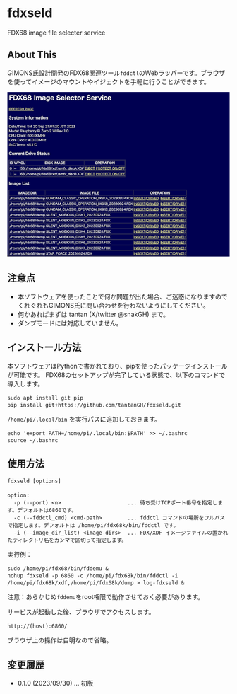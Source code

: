 # fdxseld

FDX68 image file selecter service

## About This

GIMONS氏設計開発のFDX68関連ツール`fddctl`のWebラッパーです。ブラウザを使ってイメージのマウントやイジェクトを手軽に行うことができます。

<img src='images/fdxseld.png'/>

## 注意点

* 本ソフトウェアを使ったことで何か問題が出た場合、ご迷惑になりますのでくれぐれもGIMONS氏に問い合わせを行わないようにしてください。
* 何かあればまずは tantan (X/twitter @snakGH) まで。
* ダンプモードには対応していません。

## インストール方法

  本ソフトウェアはPythonで書かれており、pipを使ったパッケージインストールが可能です。
  FDX68のセットアップが完了している状態で、以下のコマンドで導入します。

    sudo apt install git pip
    pip install git+https://github.com/tantanGH/fdxseld.git

  `/home/pi/.local/bin` を実行パスに追加しておきます。

    echo 'export PATH=/home/pi/.local/bin:$PATH' >> ~/.bashrc
    source ~/.bashrc

## 使用方法

    fdxseld [options]

    option:
      -p (--port) <n>                     ... 待ち受けTCPポート番号を指定します。デフォルトは6860です。
      -c (--fddctl_cmd) <cmd-path>        ... fddctl コマンドの場所をフルパスで指定します。デフォルトは /home/pi/fdx68k/bin/fddctl です。
      -i (--image_dir_list) <image-dirs>  ... FDX/XDF イメージファイルの置かれたディレクトリ名をカンマで区切って指定します。

  実行例：

    sudo /home/pi/fdx68/bin/fddemu &
    nohup fdxseld -p 6860 -c /home/pi/fdx68k/bin/fddctl -i /home/pi/fdx68k/xdf,/home/pi/fdx68k/dump > log-fdxseld &

  注意：あらかじめ`fddemu`をroot権限で動作させておく必要があります。

  サービスが起動した後、ブラウザでアクセスします。

    http://(host):6860/
  
  ブラウザ上の操作は自明なので省略。

## 変更履歴

* 0.1.0 (2023/09/30) ... 初版